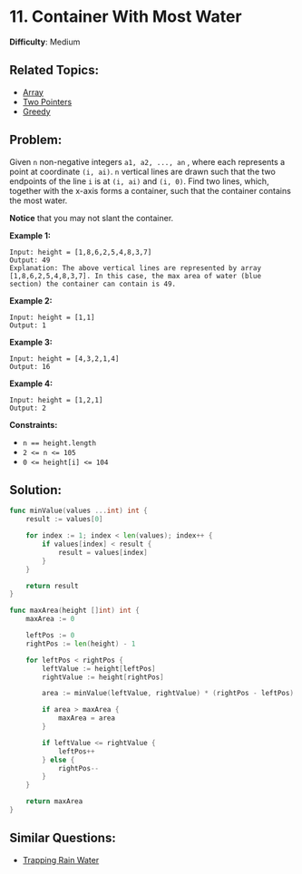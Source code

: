 # 11. Container With Most Water

**Difficulty**: Medium

## Related Topics:
- [Array](https://leetcode.com/tag/array/)
- [Two Pointers](https://leetcode.com/tag/two-pointers/)
- [Greedy](https://leetcode.com/tag/greedy/)

## Problem:

Given `n` non-negative integers `a1, a2, ..., an` , where each represents a point at coordinate `(i, ai)`. `n` vertical lines are drawn such that the two endpoints of the line `i` is at `(i, ai)` and `(i, 0)`. Find two lines, which, together with the x-axis forms a container, such that the container contains the most water.

**Notice** that you may not slant the container.

**Example 1:**

```
Input: height = [1,8,6,2,5,4,8,3,7]
Output: 49
Explanation: The above vertical lines are represented by array [1,8,6,2,5,4,8,3,7]. In this case, the max area of water (blue section) the container can contain is 49.
```

**Example 2:**

```
Input: height = [1,1]
Output: 1
```

**Example 3:**

```
Input: height = [4,3,2,1,4]
Output: 16
```

**Example 4:**

```
Input: height = [1,2,1]
Output: 2
```

**Constraints:**

- `n == height.length`
- `2 <= n <= 105`
- `0 <= height[i] <= 104`

## Solution:

```go
func minValue(values ...int) int {
	result := values[0]

	for index := 1; index < len(values); index++ {
		if values[index] < result {
			result = values[index]
		}
	}

	return result
}

func maxArea(height []int) int {
	maxArea := 0

	leftPos := 0
	rightPos := len(height) - 1

	for leftPos < rightPos {
		leftValue := height[leftPos]
		rightValue := height[rightPos]

		area := minValue(leftValue, rightValue) * (rightPos - leftPos)

		if area > maxArea {
			maxArea = area
		}

		if leftValue <= rightValue {
			leftPos++
		} else {
			rightPos--
		}
	}

	return maxArea
}
```

## Similar Questions:

- [Trapping Rain Water](https://github.com/ju-popov/leetcode.com/tree/main/problems/trapping-rain-water/)
